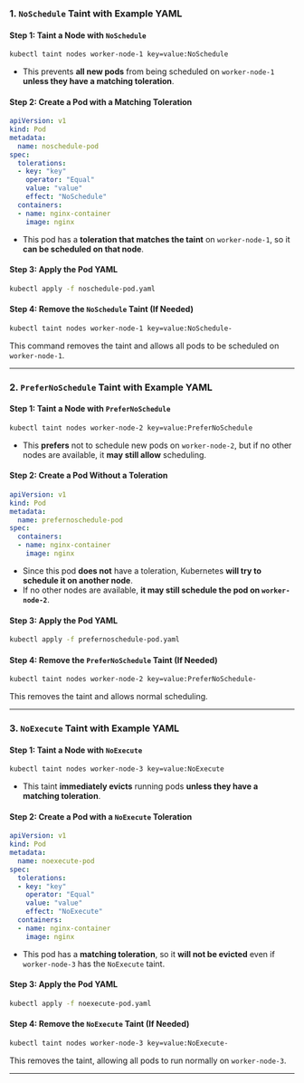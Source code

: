 ### **1. `NoSchedule` Taint with Example YAML**  

#### **Step 1: Taint a Node with `NoSchedule`**
```sh
kubectl taint nodes worker-node-1 key=value:NoSchedule
```
- This prevents **all new pods** from being scheduled on `worker-node-1` **unless they have a matching toleration**.

#### **Step 2: Create a Pod with a Matching Toleration**
```yaml
apiVersion: v1
kind: Pod
metadata:
  name: noschedule-pod
spec:
  tolerations:
  - key: "key"
    operator: "Equal"
    value: "value"
    effect: "NoSchedule"
  containers:
  - name: nginx-container
    image: nginx
```
- This pod has a **toleration that matches the taint** on `worker-node-1`, so it **can be scheduled on that node**.

#### **Step 3: Apply the Pod YAML**
```sh
kubectl apply -f noschedule-pod.yaml
```

#### **Step 4: Remove the `NoSchedule` Taint (If Needed)**
```sh
kubectl taint nodes worker-node-1 key=value:NoSchedule-
```
This command removes the taint and allows all pods to be scheduled on `worker-node-1`.

---

### **2. `PreferNoSchedule` Taint with Example YAML**  

#### **Step 1: Taint a Node with `PreferNoSchedule`**
```sh
kubectl taint nodes worker-node-2 key=value:PreferNoSchedule
```
- This **prefers** not to schedule new pods on `worker-node-2`, but if no other nodes are available, it **may still allow** scheduling.

#### **Step 2: Create a Pod Without a Toleration**
```yaml
apiVersion: v1
kind: Pod
metadata:
  name: prefernoschedule-pod
spec:
  containers:
  - name: nginx-container
    image: nginx
```
- Since this pod **does not** have a toleration, Kubernetes **will try to schedule it on another node**.  
- If no other nodes are available, **it may still schedule the pod on `worker-node-2`**.

#### **Step 3: Apply the Pod YAML**
```sh
kubectl apply -f prefernoschedule-pod.yaml
```

#### **Step 4: Remove the `PreferNoSchedule` Taint (If Needed)**
```sh
kubectl taint nodes worker-node-2 key=value:PreferNoSchedule-
```
This removes the taint and allows normal scheduling.

---

### **3. `NoExecute` Taint with Example YAML**  

#### **Step 1: Taint a Node with `NoExecute`**
```sh
kubectl taint nodes worker-node-3 key=value:NoExecute
```
- This taint **immediately evicts** running pods **unless they have a matching toleration**.

#### **Step 2: Create a Pod with a `NoExecute` Toleration**
```yaml
apiVersion: v1
kind: Pod
metadata:
  name: noexecute-pod
spec:
  tolerations:
  - key: "key"
    operator: "Equal"
    value: "value"
    effect: "NoExecute"
  containers:
  - name: nginx-container
    image: nginx
```
- This pod has a **matching toleration**, so it **will not be evicted** even if `worker-node-3` has the `NoExecute` taint.

#### **Step 3: Apply the Pod YAML**
```sh
kubectl apply -f noexecute-pod.yaml
```

#### **Step 4: Remove the `NoExecute` Taint (If Needed)**
```sh
kubectl taint nodes worker-node-3 key=value:NoExecute-
```
This removes the taint, allowing all pods to run normally on `worker-node-3`.

---
